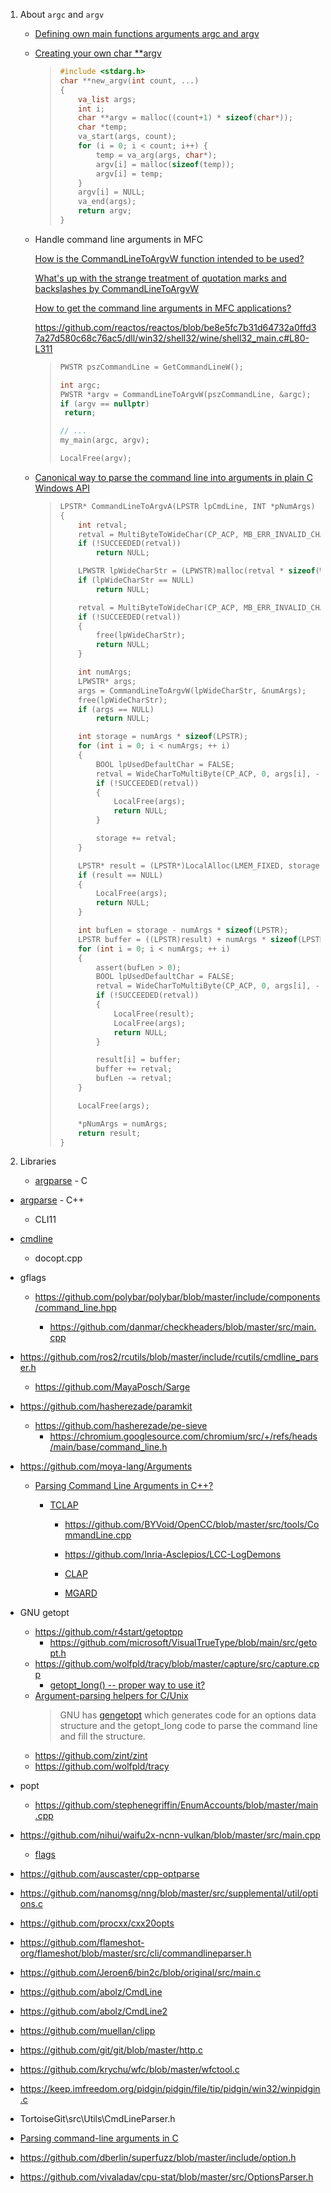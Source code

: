 1. About `argc` and `argv`
   
   - [Defining own main functions arguments argc and argv](https://stackoverflow.com/questions/1519885/defining-own-main-functions-arguments-argc-and-argv)
   
   - [Creating your own char **argv](https://www.daniweb.com/programming/software-development/threads/476677/creating-your-own-char-argv)
     
     > ```c
     > #include <stdarg.h>
     > char **new_argv(int count, ...)
     > {
     >     va_list args;
     >     int i;
     >     char **argv = malloc((count+1) * sizeof(char*));
     >     char *temp;
     >     va_start(args, count);
     >     for (i = 0; i < count; i++) {
     >         temp = va_arg(args, char*);
     >         argv[i] = malloc(sizeof(temp));
     >         argv[i] = temp;
     >     }
     >     argv[i] = NULL;
     >     va_end(args);
     >     return argv;
     > }
     > ```
   
   - Handle command line arguments in MFC
     
     [How is the CommandLineToArgvW function intended to be used?](https://devblogs.microsoft.com/oldnewthing/20100916-00/?p=12843)
     
     [What's up with the strange treatment of quotation marks and backslashes by CommandLineToArgvW](https://devblogs.microsoft.com/oldnewthing/20100917-00/?p=12833)
     
     [How to get the command line arguments in MFC applications?](https://stackoverflow.com/questions/5562877/how-to-get-the-command-line-arguments-in-mfc-applications)
     
     https://github.com/reactos/reactos/blob/be8e5fc7b31d64732a0ffd37a27d580c68c76ac5/dll/win32/shell32/wine/shell32_main.c#L80-L311
     
     > ```c++
     > PWSTR pszCommandLine = GetCommandLineW();
     > 
     > int argc;
     > PWSTR *argv = CommandLineToArgvW(pszCommandLine, &argc);
     > if (argv == nullptr)
     >  return;
     > 
     > // ...
     > my_main(argc, argv);
     > 
     > LocalFree(argv);
     > ```
   
   - [Canonical way to parse the command line into arguments in plain C Windows API](https://stackoverflow.com/questions/291424/canonical-way-to-parse-the-command-line-into-arguments-in-plain-c-windows-api)
     
     > ```c
     > LPSTR* CommandLineToArgvA(LPSTR lpCmdLine, INT *pNumArgs)
     > {
     >     int retval;
     >     retval = MultiByteToWideChar(CP_ACP, MB_ERR_INVALID_CHARS, lpCmdLine, -1, NULL, 0);
     >     if (!SUCCEEDED(retval))
     >         return NULL;
     > 
     >     LPWSTR lpWideCharStr = (LPWSTR)malloc(retval * sizeof(WCHAR));
     >     if (lpWideCharStr == NULL)
     >         return NULL;
     > 
     >     retval = MultiByteToWideChar(CP_ACP, MB_ERR_INVALID_CHARS, lpCmdLine, -1, lpWideCharStr, retval);
     >     if (!SUCCEEDED(retval))
     >     {
     >         free(lpWideCharStr);
     >         return NULL;
     >     }
     > 
     >     int numArgs;
     >     LPWSTR* args;
     >     args = CommandLineToArgvW(lpWideCharStr, &numArgs);
     >     free(lpWideCharStr);
     >     if (args == NULL)
     >         return NULL;
     > 
     >     int storage = numArgs * sizeof(LPSTR);
     >     for (int i = 0; i < numArgs; ++ i)
     >     {
     >         BOOL lpUsedDefaultChar = FALSE;
     >         retval = WideCharToMultiByte(CP_ACP, 0, args[i], -1, NULL, 0, NULL, &lpUsedDefaultChar);
     >         if (!SUCCEEDED(retval))
     >         {
     >             LocalFree(args);
     >             return NULL;
     >         }
     > 
     >         storage += retval;
     >     }
     > 
     >     LPSTR* result = (LPSTR*)LocalAlloc(LMEM_FIXED, storage);
     >     if (result == NULL)
     >     {
     >         LocalFree(args);
     >         return NULL;
     >     }
     > 
     >     int bufLen = storage - numArgs * sizeof(LPSTR);
     >     LPSTR buffer = ((LPSTR)result) + numArgs * sizeof(LPSTR);
     >     for (int i = 0; i < numArgs; ++ i)
     >     {
     >         assert(bufLen > 0);
     >         BOOL lpUsedDefaultChar = FALSE;
     >         retval = WideCharToMultiByte(CP_ACP, 0, args[i], -1, buffer, bufLen, NULL, &lpUsedDefaultChar);
     >         if (!SUCCEEDED(retval))
     >         {
     >             LocalFree(result);
     >             LocalFree(args);
     >             return NULL;
     >         }
     > 
     >         result[i] = buffer;
     >         buffer += retval;
     >         bufLen -= retval;
     >     }
     > 
     >     LocalFree(args);
     > 
     >     *pNumArgs = numArgs;
     >     return result;
     > }
     > ```

2. Libraries
   
   - [argparse](https://github.com/cofyc/argparse) - C
- [argparse](https://github.com/p-ranav/argparse) - C++
  
  - CLI11

- [cmdline](https://github.com/tanakh/cmdline)
  
  - docopt.cpp

- gflags
  
  - https://github.com/polybar/polybar/blob/master/include/components/command_line.hpp
    
    - https://github.com/danmar/checkheaders/blob/master/src/main.cpp

- https://github.com/ros2/rcutils/blob/master/include/rcutils/cmdline_parser.h
  
  - https://github.com/MayaPosch/Sarge

- https://github.com/hasherezade/paramkit
  
  - https://github.com/hasherezade/pe-sieve
    - https://chromium.googlesource.com/chromium/src/+/refs/heads/main/base/command_line.h

- https://github.com/moya-lang/Arguments
  
  - [Parsing Command Line Arguments in C++?](https://stackoverflow.com/questions/865668/parsing-command-line-arguments-in-c)
    
    - [TCLAP](http://tclap.sourceforge.net/)
      
      - https://github.com/BYVoid/OpenCC/blob/master/src/tools/CommandLine.cpp

      - https://github.com/Inria-Asclepios/LCC-LogDemons
      
      - [CLAP](https://www.cs.bgu.ac.il/~cgproj/CLAP/)

      - [MGARD](https://github.com/CODARcode/MGARD)

- GNU getopt
  
  - https://github.com/r4start/getoptpp
    - https://github.com/microsoft/VisualTrueType/blob/main/src/getopt.h
  - https://github.com/wolfpld/tracy/blob/master/capture/src/capture.cpp
    - [getopt_long() -- proper way to use it?](https://stackoverflow.com/questions/7489093/getopt-long-proper-way-to-use-it)
  - [Argument-parsing helpers for C/Unix](https://stackoverflow.com/questions/189972/argument-parsing-helpers-for-c-unix)
    > GNU has [gengetopt](https://www.gnu.org/software/gengetopt/) which generates code for an options data structure and the getopt_long code to parse the command line and fill the structure.
  - https://github.com/zint/zint
  - https://github.com/wolfpld/tracy

- popt
  
  - https://github.com/stephenegriffin/EnumAccounts/blob/master/main.cpp

- https://github.com/nihui/waifu2x-ncnn-vulkan/blob/master/src/main.cpp
  
  - [flags](https://github.com/google/neper/blob/master/flags.c)

- https://github.com/auscaster/cpp-optparse

- https://github.com/nanomsg/nng/blob/master/src/supplemental/util/options.c

- https://github.com/procxx/cxx20opts

- https://github.com/flameshot-org/flameshot/blob/master/src/cli/commandlineparser.h

- https://github.com/Jeroen6/bin2c/blob/original/src/main.c

- https://github.com/abolz/CmdLine

- https://github.com/abolz/CmdLine2

- https://github.com/muellan/clipp

- https://github.com/git/git/blob/master/http.c

- https://github.com/krychu/wfc/blob/master/wfctool.c

- https://keep.imfreedom.org/pidgin/pidgin/file/tip/pidgin/win32/winpidgin.c

- TortoiseGit\src\Utils\CmdLineParser.h

- [Parsing command-line arguments in C](https://stackoverflow.com/questions/9642732/parsing-command-line-arguments-in-c)

- https://github.com/dberlin/superfuzz/blob/master/include/option.h

- https://github.com/vivaladav/cpu-stat/blob/master/src/OptionsParser.h
